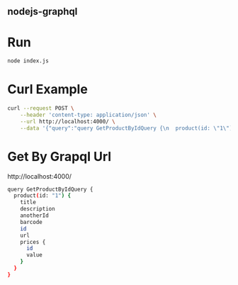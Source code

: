 ## nodejs-graphql ##

# Run
```sh
node index.js
```

# Curl Example

```sh
curl --request POST \
    --header 'content-type: application/json' \
    --url http://localhost:4000/ \
    --data '{"query":"query GetProductByIdQuery {\n  product(id: \"1\") {\n    title\n    description\n    anotherId\n    barcode\n    id\n    url\n    prices {\n      id\n      value\n    }\n  }\n}"}'
```

# Get By Grapql Url
http://localhost:4000/

```sh
query GetProductByIdQuery {
  product(id: "1") {
    title
    description
    anotherId
    barcode
    id
    url
    prices {
      id
      value
    }
  }
}
```
